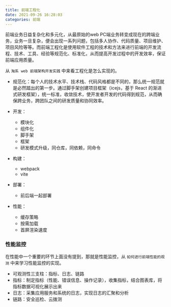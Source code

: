 ```yaml
---
title: 前端工程化
date: 2021-09-26 16:28:03
categories: 前端
---
```

前端业务日益复杂化和多元化，从最原始的web PC端业务转变成现在的跨端业务，业务一旦复杂，便会出现一系列问题，包括多人协作、代码质量、项目维护、项目风险等等。而前端工程化是使用软件工程的技术和方法来进行前端的开发流程、技术、工具、经验等规范化、标准化，从而提高开发过程中的开发效率，保证前端应用质量。

从 `淘系 web 前端架构开发实践` 中来看工程化是怎么实现的。

*   规范化：每个人的技术水平、技术栈、代码风格都是不同的，那么统一规范就是必然踏出的第一步。通过脚手架创建项目框架（icejs，基于 React 的渐进式研发框架），统一标准，收敛技术，使开发者开发的代码得到规范，从而确保跨业务，跨团队之间的研发质量和协同效率。
*   开发：

    *   模块化
    *   组件化
    *   脚手架
    *   框架
    *   研发模式升级，同仓库，同依赖，同命令
*   构建：

    *   webpack
    *   vite
*   部署：

    *   前后端一起部署
*   性能：

    *   缓存策略
    *   按需加载
    *   首屏渲染速度

### 性能监控

在性能中一个重要的环节上面没有提到，那就是性能监控，从 `如何进行前端性能的观测` 中来学习性能监控的实现。

*   可观测性三支柱：指标、日志、链路
*   指标：制定指标（性能、错误信息、操作记录），收集指标，结合图表库，将指标数据可视化展示出来
*   日志：采集应用服务和系统的日志，实现日志的汇聚和分析
*   链路：安全巡检、云拨测
